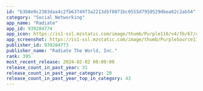 ```yaml
---
id: "b3b8e9c2303daa4c2fb63749f3a2213d5f8071bc0555d7950529dbea62c2ab54"
category: "Social Networking"
app_name: "Radiate"
app_id: 939284774
app_icon: https://is1-ssl.mzstatic.com/image/thumb/Purple116/v4/fb/67/ef/fb67ef71-bd1e-d0ae-4ca7-93d6ce43b899/AppIcon-1x_U007emarketing-0-4-0-85-220-0.png/1024x1024bb.png
app_screenshot: https://is1-ssl.mzstatic.com/image/thumb/PurpleSource116/v4/77/e7/c7/77e7c7f5-d3b7-8f4a-69d0-d62eccc97f8a/2b9b7d83-eebc-445d-8bdd-aec758dc3881_Artboard_16__U00281_U0029.jpg/1242x2688bb.png
publisher_id: 939284773
publisher_name: "Radiate The World, Inc."
rank: 395
most_recent_release: 2024-02-02 00:00:00
release_count_in_past_year: 31
release_count_in_past_year_category: 20
release_count_in_past_year_top_in_category: 43
---
```

